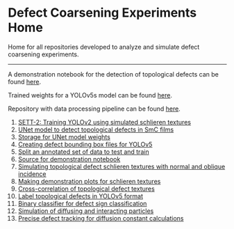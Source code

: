 # Defect Coarsening Experiments Home
Home for all repositories developed to analyze and simulate defect coarsening experiments.

---

A demonstration notebook for the detection of topological defects can be found [here](https://colab.research.google.com/github/chowravc/YOLOv5DefectDetection/blob/main/YOLOv5_Defect_Detection_Notebook.ipynb).

Trained weights for a YOLOv5s model can be found [here](https://drive.google.com/file/d/1n8J3UyySrCJJs2r-JgYiLG0yXeB5yhJg/view?usp=sharing).

Repository with data processing pipeline can be found [here](https://github.com/chowravc/Process_YOLOv5_defects_With_Orientation).

1. [SETT-2: Training YOLOv2 using simulated schlieren textures](https://github.com/chowravc/SETT2)
2. [UNet model to detect topological defects in SmC films](https://github.com/chowravc/UNetDefectDetector)
3. [Storage for UNet model weights](https://github.com/chowravc/DefectUNetWeightsStorage)
4. [Creating defect bounding box files for YOLOv5](https://github.com/chowravc/YOLOv5mAP_Defects)
5. [Split an annotated set of data to test and train](https://github.com/chowravc/Split_Train_Test_YOLOv5)
6. [Source for demonstration notebook](https://github.com/chowravc/YOLOv5DefectDetection)
7. [Simulating topological defect schlieren textures with normal and oblique incidence](https://github.com/chowravc/XY_Simulation)
8. [Making demonstration plots for schlieren textures](https://github.com/chowravc/XY_Simulation_Plotting)
9. [Cross-correlation of topological defect textures](https://github.com/chowravc/Defect_Cross_Correlation)
10. [Label topological defects in YOLOv5 format](https://github.com/chowravc/label_defects_YOLO)
11. [Binary classifier for defect sign classification](https://github.com/chowravc/Binary_Classifier)
12. [Simulation of diffusing and interacting particles](https://github.com/chowravc/Coulomb_Simulation)
13. [Precise defect tracking for diffusion constant calculations](https://github.com/chowravc/Defect_Cross_Correlation)

